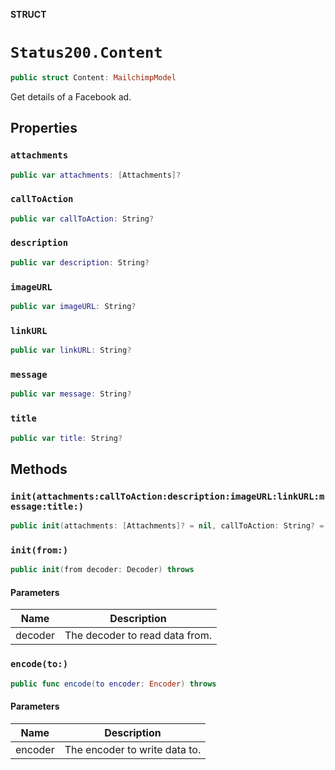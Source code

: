 **STRUCT**

# `Status200.Content`

```swift
public struct Content: MailchimpModel
```

Get details of a Facebook ad.

## Properties
### `attachments`

```swift
public var attachments: [Attachments]?
```

### `callToAction`

```swift
public var callToAction: String?
```

### `description`

```swift
public var description: String?
```

### `imageURL`

```swift
public var imageURL: String?
```

### `linkURL`

```swift
public var linkURL: String?
```

### `message`

```swift
public var message: String?
```

### `title`

```swift
public var title: String?
```

## Methods
### `init(attachments:callToAction:description:imageURL:linkURL:message:title:)`

```swift
public init(attachments: [Attachments]? = nil, callToAction: String? = nil, description: String? = nil, imageURL: String? = nil, linkURL: String? = nil, message: String? = nil, title: String? = nil)
```

### `init(from:)`

```swift
public init(from decoder: Decoder) throws
```

#### Parameters

| Name | Description |
| ---- | ----------- |
| decoder | The decoder to read data from. |

### `encode(to:)`

```swift
public func encode(to encoder: Encoder) throws
```

#### Parameters

| Name | Description |
| ---- | ----------- |
| encoder | The encoder to write data to. |